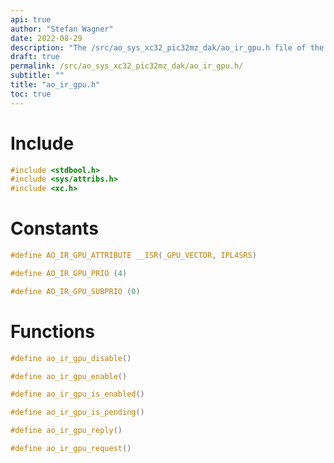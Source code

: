 ```yaml
---
api: true
author: "Stefan Wagner"
date: 2022-08-29
description: "The /src/ao_sys_xc32_pic32mz_dak/ao_ir_gpu.h file of the ao real-time operating system."
draft: true
permalink: /src/ao_sys_xc32_pic32mz_dak/ao_ir_gpu.h/
subtitle: ""
title: "ao_ir_gpu.h"
toc: true
---
```


# Include

```c
#include <stdbool.h>
#include <sys/attribs.h>
#include <xc.h>
```

# Constants

```c
#define AO_IR_GPU_ATTRIBUTE __ISR(_GPU_VECTOR, IPL4SRS)
```

```c
#define AO_IR_GPU_PRIO (4)
```

```c
#define AO_IR_GPU_SUBPRIO (0)
```

# Functions

```c
#define ao_ir_gpu_disable()
```

```c
#define ao_ir_gpu_enable()
```

```c
#define ao_ir_gpu_is_enabled()
```

```c
#define ao_ir_gpu_is_pending()
```

```c
#define ao_ir_gpu_reply()
```

```c
#define ao_ir_gpu_request()
```

